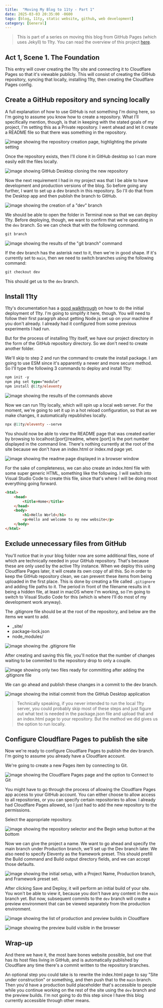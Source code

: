 ```yaml
---
title:  "Moving My Blog to 11ty - Part 1"
date: 2025-03-03 20:35:00 -0600
tags: [blog, 11ty, static website, github, web development]
category: [General]
---
```


> This is part of a series on moving this blog from GitHub Pages (which uses Jekyll) to 11ty. You can read the overview of this project [here](2025-03-03-move-blog-to-11ty-prologue.md).

## Act 1, Scene 1. The Foundation

This entry will cover creating the 11ty site and connecting it to Cloudflare Pages so that it's viewable publicly. This will consist of creating the GitHub repository, syncing that locally, installing 11ty, then creating the Cloudflare Pages config.

## Create a GitHub repository and syncing locally

A full explanation of how to use GitHub is not something I'm doing here, so I'm going to assume you know how to create a repository. What I'll specifically mention, though, is that in keeping with the stated goals of my project, I'm setting this as a Private repository. I went ahead and let it create a README file so that there was something in the repository.

![image showing the repository creation page, highlighting the private setting](/assets/images/11ty-repository-creation.png)

Once the repository exists, then I'll clone it in GitHub desktop so I can more easily edit the files locally.

![image showing GitHub Desktop cloning the new repository](/assets/images/11ty-repository-clone.png)

Now the next requirement I had in my project was that I be able to have development and production versions of the blog. So before going any further, I want to set up a dev branch in this repository. So I'll do that from the Desktop app and then publish the branch to GitHub.

![image showing the creation of a "dev" branch](/assets/images/11ty-create-branch.png)

We should be able to open the folder in Terminal now so that we can deploy 11ty. Before deploying, though, we want to confirm that we're operating in the `dev` branch. So we can check that with the following command.

```ps
git branch
```

![image showing the results of the "git branch" command](/assets/images/11ty-git-branch.png)

If the dev branch has the asterisk next to it, then we're in good shape. If it's currently set to `main`, then we need to switch branches using the following command:

```ps
git checkout dev
```

This should get us to the `dev` branch.

## Install 11ty

11ty's documentation has a [good walkthrough](https://www.11ty.dev/docs/) on how to do the initial deployment of 11ty. I'm going to simplify it here, though. You will need to follow their first paragrph about getting Node.js set up on your machine if you don't already. I already had it configured from some previous experiments I had run.

But for the process of installing 11ty itself, we have our project directory in the form of the GitHub repository directory. So we don't need to create another folder.

We'll skip to step 2 and run the command to create the install package. I am going to use ESM since it's apparently a newer and more secure method. So I'll type the following 3 commands to deploy and install 11ty:

```ps
npm init -y
npm pkg set type="module"
npm install @11ty/eleventy
```

![image showing the results of the commands above](/assets/images/11ty-install.png)

Now we can run 11ty locally, which will spin up a local web server. For the moment, we're going to set it up in a hot reload configuration, so that as we make changes, it automatically republishes locally.

```ps
npx @11ty/eleventy --serve
```

You should now be able to view the README page that was created earlier by browsing to localhost:\[port\]/readme, where \[port\] is the port number displayed in the command line. There's nothing currently at the root of the site because we don't have an index.html or index.md page yet.

![image showing the readme page displayed in a browser window](/assets/images/11ty-browse1.png)

For the sake of completeness, we can also create an index.html file with some super generic HTML, something like the following. I will switch into Visual Studio Code to create this file, since that's where I will be doing most everything going forward.

```html
<html>
    <head>
        <title>Home</title>
    </head>
    <body>
        <h1>Hello World</h1>
        <p>Hello and welcome to my new website</p>
    </body>
</html>
```

## Exclude unnecessary files from GitHub

You'll notice that in your blog folder now are some additional files, none of which are technically needed in your GitHub repository. That's because these are only used by the active 11ty instance. When we deploy this using Cloudflare Pages later, it will create its own copy of all this. So in order to keep the GitHub repository clean, we can prevent these items from being uploaded in the first place. This is done by creating a file called `.gitignore` and adding file paths to it. The period in front of the filename results in it being a hidden file, at least in macOS where I'm working, so I'm going to switch to Visual Studio Code for this (which is where I'll do most of my development work anyway).

The .gitignore file should be at the root of the repository, and below are the items we want to add.

- _site/
- package-lock.json
- node_modules/

![image showing the .gitignore file](/assets/images/11ty-gitignore.png)

After creating and saving this file, you'll notice that the number of changes waiting to be commited to the repository drop to only a couple.

![image showing only two files ready for committing after adding the .gitignore file](/assets/images/11ty-gitignore-results.png)

We can go ahead and publish these changes in a commit to the dev branch.

![image showing the initial commit from the GitHub Desktop application](/assets/images/11ty-initial-commit.png)

> Technically speaking, if you never intended to run the local 11ty server, you could probably skip most of these steps and just figure out what text is needed in the package.json file and upload that and an index.html page to your repository. But the method we did gives us the option to run locally.

## Configure Cloudflare Pages to publish the site

Now we're ready to configure Cloudflare Pages to publish the dev branch. I'm going to assume you already have a Cloudflare account.

We're going to create a new Pages item by connecting to Git.

![image showing the Cloudflare Pages page and the option to Connect to Git](/assets/images/11ty-cloudflare-connect.png)

You might have to go through the process of allowing the Cloudflare Pages app access to your GitHub account. You can either choose to allow access to all repositories, or you can specify certain repositories to allow. I already had Cloudflare Pages allowed, so I just had to add the new repository to the permissions.

Select the appropriate repository.

![image showing the repository selector and the Begin setup button at the bottom](/assets/images/11ty-cloudflare-repository-select.png)

Now we can give the project a name. We want to go ahead and specify the main branch under Production branch, we'll set up the Dev branch later. We also need to specify Eleventy as the framework preset. This should prefill the Build command and Build output directory fields, and we can accept those defaults.

![image showing the initial setup, with a Project Name, Production branch, and Framework preset set.](/assets/images/11ty-cloudflare-setup.png)

After clicking Save and Deploy, it will perform an initial build of your site. You won't be able to view it, because you don't have any content in the `main` branch yet. But now, subsequent commits to the `dev` branch will create a preview environment that can be viewed separately from the production environment.

![image showing the list of production and preview builds in Cloudflare](/assets/images/11ty-cloudflare-build-list.png)

![image showing the preview build visible in the browser](/assets/images/11ty-cloudflare-browser1.png)

## Wrap-up

And there we have it, the most bare bones website possible, but one that has its host files living in GitHub, and is automatically published by Cloudflare any time there's a commit written to the repository branches.

An optional step you could take is to rewrite the index.html page to say "Site under construction" or something, and then push that to the `main` branch. Then you'd have a production build placeholder that's accessible to people while you continue working on the rest of the site using the `dev` branch and the preview builds. I'm not going to do this step since I have this blog currently accessible through other means.

